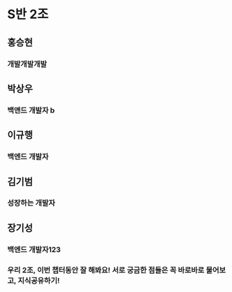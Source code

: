 # S반 2조

## 홍승현
### 개발개발개발

## 박상우
### 백앤드 개발자 b

## 이규행
### 백엔드 개발자

## 김기범
### 성장하는 개발자

## 장기성
### 백엔드 개발자123

### 우리 2조, 이번 챕터동안 잘 해봐요! 서로 궁금한 점들은 꼭 바로바로 물어보고, 지식공유하기!
